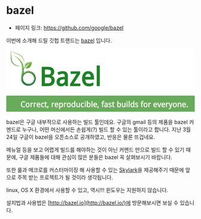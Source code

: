 bazel
==================================================
- 페이지 링크: https://github.com/google/bazel

이번에 소개해 드릴 깃헙 트랜드는 [bazel](http://bazel.io/) 입니다.

![이미지](../img/009-05.png)

bazel은 구글 내부적으로 사용하는 빌드 툴인데요.
구글의 gmail 등의 제품을 bazel 커멘드로 누구나, 어떤 머신에서든 손쉽게(?) 빌드 할 수 있는 툴이라고 합니다. 지난 3월 24일 구글이 bazel을 오픈소스로 공개하였고, 반응은 물론 뜨겁네요.

메뉴얼 등을 보고 어렵게 빌드를 해야하는 것이 아닌 커맨드 만으로 빌드 할 수 있기 때문에, 구글 제품들에 대해 관심이 많은 분들은 bazel 꼭 살펴보시기 바랍니다. 

또한 룰과 메크로를 커스터마이징 해 사용할 수 있는 [Skylark](http://bazel.io/docs/skylark/index.html)을 제공해주기 때문에 앞으로 주목 받는 프로젝트가 될 것이라 생각됩니다.

linux, OS X 환경에서 사용할 수 있고, 역시!!! 윈도우는 지원하지 않습니다.

설치법과 사용법은 [http://bazel.io](http://bazel.io/)에 방문해보시면 보실 수 있습니다. 
